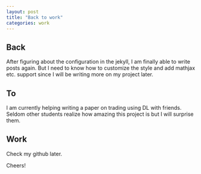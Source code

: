 ```yaml
---
layout: post
title: "Back to work" 
categories: work 
---
```


## Back

After figuring about the configuration in the jekyll, I am finally able to write posts again. But I need to know how to customize the style and add mathjax etc. support since I will be writing more on my project later.

## To

I am currently helping writing a paper on trading using DL with friends. Seldom other students realize how amazing this project is but I will surprise them.

## Work

Check my github later.

Cheers!
